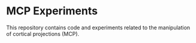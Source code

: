 # MCP Experiments
This repository contains code and experiments related to the manipulation of cortical projections (MCP).